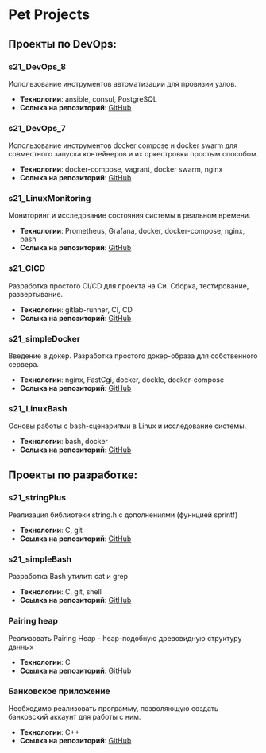 # Pet Projects

## Проекты по DevOps:

### s21_DevOps_8

Использование инструментов автоматизации для провизии узлов.
- **Технологии**: ansible, consul, PostgreSQL
- **Сслыка на репозиторий**: [GitHub](https://github.com/aboba704/PetProjects/tree/main/s21_DevOps_8)

### s21_DevOps_7

Использование инструментов docker compose и docker swarm для совместного запуска контейнеров и их оркестровки простым способом.
- **Технологии**: docker-compose, vagrant, docker swarm, nginx
- **Сслыка на репозиторий**: [GitHub](https://github.com/aboba704/PetProjects/tree/main/s21_DevOps_7)

### s21_LinuxMonitoring

Мониторинг и исследование состояния системы в реальном времени.
- **Технологии**: Prometheus, Grafana, docker, docker-compose, nginx, bash
- **Сслыка на репозиторий**: [GitHub](https://github.com/aboba704/PetProjects/tree/main/s21_LinuxMonitoring)

### s21_CICD

Разработка простого CI/CD для проекта на Си. Сборка, тестирование, развертывание.
- **Технологии**: gitlab-runner, CI, CD
- **Сслыка на репозиторий**: [GitHub](https://github.com/aboba704/PetProjects/tree/main/s21_simpleDocker)

### s21_simpleDocker

Введение в докер. Разработка простого докер-образа для собственного сервера.
- **Технологии**: nginx, FastCgi, docker, dockle, docker-compose
- **Сслыка на репозиторий**: [GitHub](https://github.com/aboba704/PetProjects/tree/main/s21_simpleDocker)

### s21_LinuxBash

Основы работы с bash-сценариями в Linux и исследование системы.
- **Технологии**: bash, docker
- **Сслыка на репозиторий**: [GitHub](https://github.com/aboba704/PetProjects/tree/main/s21_LinuxBash)

## Проекты по разработке:

### s21_stringPlus

Реализация библиотеки string.h с дополнениями (функцией sprintf)

- **Технологии**: C, git
- **Ссылка на репозиторий**: [GitHub](https://github.com/aboba704/PetProjects/tree/main/s21_stringPlus)

### s21_simpleBash

Разработка Bash утилит: cat и grep

- **Технологии**: C, git, shell
- **Ссылка на репозиторий**: [GitHub](https://github.com/aboba704/PetProjects/tree/main/s21_simpleBash)

### Pairing heap

Реализовать Pairing Heap - heap-подобную древовидную структуру данных

- **Технологии**: C
- **Ссылка на репозиторий**: [GitHub](https://github.com/aboba704/PetProjects/tree/main/PairingHeap)

### Банковское приложение

Необходимо реализовать программу, позволяющую создать банковский аккаунт
для работы с ним.

- **Технологии**: C++
- **Ссылка на репозиторий**: [GitHub](https://github.com/aboba704/Examples/tree/main/BankOOP)
